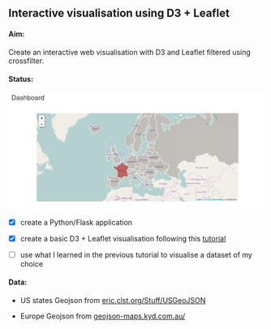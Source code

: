 ## Interactive visualisation using D3 + Leaflet


#### Aim:

Create an interactive web visualisation with D3 and Leaflet filtered using crossfilter.


#### Status:

![screenshot dashboard](d3_dashboard.png)

* [x] create a Python/Flask application

* [x] create a basic D3 + Leaflet visualisation following this [tutorial](https://bost.ocks.org/mike/leaflet/)

* [ ] use what I learned in the previous tutorial to visualise a dataset of my choice


#### Data:

* US states Geojson from [eric.clst.org/Stuff/USGeoJSON](http://eric.clst.org/Stuff/USGeoJSON)

* Europe Geojson from [geojson-maps.kyd.com.au/](http://geojson-maps.kyd.com.au/)
